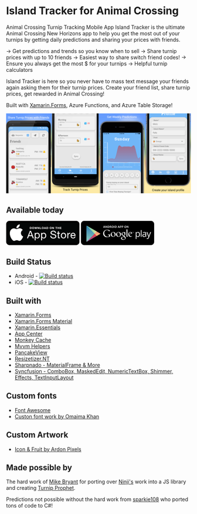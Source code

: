 # Island Tracker for Animal Crossing
 Animal Crossing Turnip Tracking Mobile App
 Island Tracker is the ultimate Animal Crossing New Horizons app to help you get the most out of your turnips by getting daily predictions and sharing your prices with friends.

-> Get predictions and trends so you know when to sell
-> Share turnip prices with up to 10 friends
-> Easiest way to share switch friend codes!
-> Ensure you always get the most $ for your turnips
-> Helpful turnip calculators

Island Tracker is here so you never have to mass text message your friends again asking them for their turnip prices. Create your friend list, share turnip prices, get rewarded in Animal Crossing!

Built with [Xamarin.Forms](https://xamarin.com), Azure Functions, and Azure Table Storage!
 
![](Art/apps.png)

## Available today

[![](/Art/download-on-app-store.png)](https://itunes.apple.com/app/id1510177414?mt=8)
[![](/Art/download-on-google-play.png)](https://play.google.com/store/apps/details?id=com.refractored.islandtracker)

## Build Status

* Android - [![Build status](https://build.appcenter.ms/v0.1/apps/14b03f61-c7a4-44ec-bdee-405ff87f179d/branches/master/badge)](https://appcenter.ms)
* iOS - [![Build status](https://build.appcenter.ms/v0.1/apps/7f93ca3e-8d64-4aeb-924d-a19e275979a6/branches/master/badge)](https://appcenter.ms)

## Built with

* [Xamarin.Forms](https://www.xamarin.com/forms)
* [Xamarin.Forms Material](https://docs.microsoft.com/xamarin/xamarin-forms/user-interface/visual/material-visual)
* [Xamarin.Essentials](https://www.github.com/xamarin/essentials)
* [App Center](https://appcenter.ms)
* [Monkey Cache](https://github.com/jamesmontemagno/monkey-cache)
* [Mvvm Helpers](https://github.com/jamesmontemagno/mvvm-helpers)
* [PancakeView](https://github.com/sthewissen/Xamarin.Forms.PancakeView)
* [Resizetizer.NT](https://raw.githubusercontent.com/Redth/ResizetizerNT)
* [Sharpnado - MaterialFrame & More](https://github.com/roubachof/Sharpnado.Presentation.Forms)
* [Syncfusion - ComboBox, MaskedEdit, NumericTextBox, Shimmer, Effects, TextInputLayout](https://www.syncfusion.com/xamarin)


## Custom fonts

* [Font Awesome](https://fontawesome.com)
* [Custon font work by Omaima Khan](https://www.fiverr.com/omaimakhan)

## Custom Artwork
* [Icon & Fruit by Ardon Pixels](https://linktr.ee/ardonpixels)

## Made possible by

The hard work of [Mike Bryant](https://github.com/mikebryant) for porting over [Ninji's](https://twitter.com/_Ninji/status/1244818665851289602?s=20) work into a JS library and creating [Turnip Prophet](https://turnipprophet.io/).

Predictions not possible without the hard work from [sparkie108](https://github.com/sparkie108) who ported tons of code to C#!
